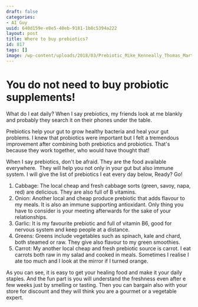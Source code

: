```yaml
---
draft: false
categories:
- AI Guy
uuid: 640d159e-e8e5-40eb-9181-1b8c5394a222
layout: post
title: Where to buy prebiotics?
id: 817
tags: []
image: /wp-content/uploads/2018/03/Prebiotic_Mike_Kenneally_Thomas_Martinsen_Monika_Grabkowska_Unsplash-.jpg
---
```


# You do not need to buy probiotic supplements!
What do I eat daily? When I say prebiotics, my friends look at me blankly and probably they search it on their phones under the table.

Prebiotics help your gut to grow healthy bacteria and heal your gut problems. I knew that probiotics were important but I felt a tremendous improvement after combining both prebiotics and probiotics. That's because they work together, who would have thought that!

When I say prebiotics, don't be afraid. They are the food available everywhere.&nbsp; They will help you not only in your gut but also immune system. I will give the list of prebiotics I eat every day below, Ready? Go!

1. Cabbage: The local cheap and fresh cabbage sorts (green, savoy, napa, red) are delicious. They are also full of B vitamins.
2. Onion: Another local and cheap produce prebiotic that adds flavour to my meals. It is also an immune supporting antioxidant. Only thing you have to consider is your meeting afterwards for the sake of your relationships.
3. Garlic: It is my favourite prebiotic and full of vitamin B6, good for nervous system and keep people at a distance.
4. Greens:&nbsp;Greens include vegetables such as spinach, kale and chard, both steamed or raw. They give also flavour to my green smoothies.
5. Carrot: My another local cheap and fresh prebiotic source is carrot. I eat carrots both raw in my salad and cooked in meals. Sometimes I realise I ate too much and I look at the mirror if I turned orange.

As you can see, it is easy to get your healing food and make it your daily staples. And the fun part is you will understand the freshness even after e few weeks just by smelling or tasting. Then you can bargain also with your store for discount and they will think you are a gourmet or a vegetable expert. &nbsp; &nbsp;
